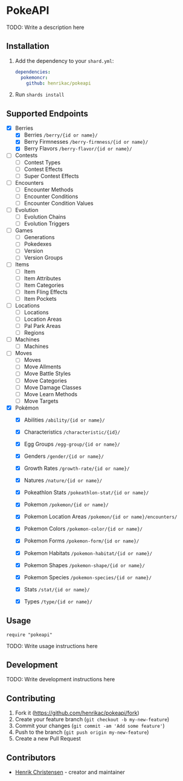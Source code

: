 # PokeAPI

TODO: Write a description here

## Installation

1. Add the dependency to your `shard.yml`:

   ```yaml
   dependencies:
     pokemoncr:
       github: henrikac/pokeapi
   ```

2. Run `shards install`

## Supported Endpoints

* [X] Berries
  * [X] Berries `/berry/{id or name}/`
  * [X] Berry Firmnesses `/berry-firmness/{id or name}/`
  * [X] Berry Flavors `/berry-flavor/{id or name}/`
* [ ] Contests
  * [ ] Contest Types
  * [ ] Contest Effects
  * [ ] Super Contest Effects
* [ ] Encounters
  * [ ] Encounter Methods
  * [ ] Encounter Conditions
  * [ ] Encounter Condition Values
* [ ] Evolution
  * [ ] Evolution Chains
  * [ ] Evolution Triggers
* [ ] Games
  * [ ] Generations
  * [ ] Pokedexes
  * [ ] Version
  * [ ] Version Groups
* [ ] Items
  * [ ] Item
  * [ ] Item Attributes
  * [ ] Item Categories
  * [ ] Item Fling Effects
  * [ ] Item Pockets
* [ ] Locations
  * [ ] Locations
  * [ ] Location Areas
  * [ ] Pal Park Areas
  * [ ] Regions
* [ ] Machines
  * [ ] Machines
* [ ] Moves
  * [ ] Moves
  * [ ] Move Allments
  * [ ] Move Battle Styles
  * [ ] Move Categories
  * [ ] Move Damage Classes
  * [ ] Move Learn Methods
  * [ ] Move Targets
* [X] Pokémon
  * [X] Abilities `/ability/{id or name}/`
  * [X] Characteristics `/characteristic/{id}/`
  * [X] Egg Groups `/egg-group/{id or name}/`
  * [X] Genders `/gender/{id or name}/`
  * [X] Growth Rates `/growth-rate/{id or name}/`
  * [X] Natures `/nature/{id or name}/`
  * [X] Pokeathlon Stats `/pokeathlon-stat/{id or name}/`
  * [X] Pokemon `/pokemon/{id or name}/`
  * [X] Pokemon Location Areas `/pokemon/{id or name}/encounters/`
  * [X] Pokemon Colors `/pokemon-color/{id or name}/`
  * [X] Pokemon Forms `/pokemon-form/{id or name}/`
  * [X] Pokemon Habitats `/pokemon-habitat/{id or name}/`
  * [X] Pokemon Shapes `/pokemon-shape/{id or name}/`
  * [X] Pokemon Species `/pokemon-species/{id or name}/`
  * [X] Stats `/stat/{id or name}/`
  * [X] Types `/type/{id or name}/`


## Usage

```crystal
require "pokeapi"
```

TODO: Write usage instructions here

## Development

TODO: Write development instructions here

## Contributing

1. Fork it (<https://github.com/henrikac/pokeapi/fork>)
2. Create your feature branch (`git checkout -b my-new-feature`)
3. Commit your changes (`git commit -am 'Add some feature'`)
4. Push to the branch (`git push origin my-new-feature`)
5. Create a new Pull Request

## Contributors

- [Henrik Christensen](https://github.com/henrikac) - creator and maintainer
